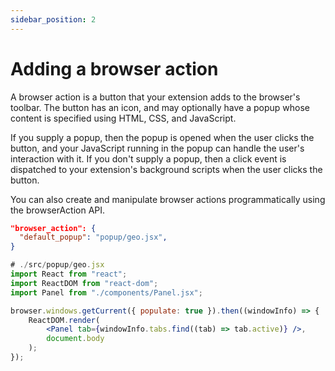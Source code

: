 ```yaml
---
sidebar_position: 2
---
```


# Adding a browser action

A browser action is a button that your extension adds to the browser's toolbar. The button has an icon, and may optionally have a popup whose content is specified using HTML, CSS, and JavaScript.

If you supply a popup, then the popup is opened when the user clicks the button, and your JavaScript running in the popup can handle the user's interaction with it. If you don't supply a popup, then a click event is dispatched to your extension's background scripts when the user clicks the button.

You can also create and manipulate browser actions programmatically using the browserAction API.

```json
"browser_action": {
  "default_popup": "popup/geo.jsx",
}
```

```jsx
# ./src/popup/geo.jsx
import React from "react";
import ReactDOM from "react-dom";
import Panel from "./components/Panel.jsx";

browser.windows.getCurrent({ populate: true }).then((windowInfo) => {
	ReactDOM.render(
		<Panel tab={windowInfo.tabs.find((tab) => tab.active)} />,
		document.body
	);
});
```
